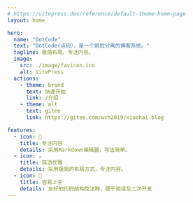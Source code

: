 ```yaml
---
# https://vitepress.dev/reference/default-theme-home-page
layout: home

hero:
  name: "DotCode"
  text: "DotCode(点码），是一个前后分离的博客系统。"
  tagline: 极简布局、专注内容。
  image:
    src: ./image/favicon.ico
    alt: VitePress
  actions:
    - theme: brand
      text: 快速开始
      link: /介绍
    - theme: alt
      text: gitee
      link: https://gitee.com/wch2019/xiaohai-blog

features:
  - icon: 📝
    title: 专注内容
    details: 采用Markdown编辑器，写法简单。
  - icon: ☕ 
    title: 简洁优雅
    details: 采用极简的布局方式，专注内容。
  - icon: 🚀
    title: 容易上手
    details: 友好的代码结构及注释，便于阅读及二次开发
---
```



